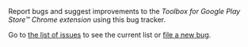 Report bugs and suggest improvements to the *Toolbox for Google Play Store™ Chrome extension* using this bug tracker.

Go to [the list of issues](../../issues) to see the current list or [file a new bug](../../issues/new).
